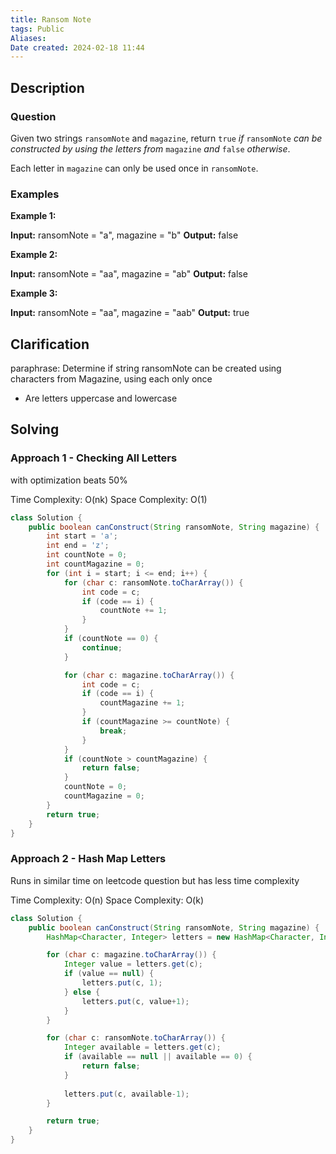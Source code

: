 ```yaml
---
title: Ransom Note
tags: Public
Aliases:
Date created: 2024-02-18 11:44
---
```


## Description
### Question
Given two strings `ransomNote` and `magazine`, return `true` _if_ `ransomNote` _can be constructed by using the letters from_ `magazine` _and_ `false` _otherwise_.

Each letter in `magazine` can only be used once in `ransomNote`.

### Examples
**Example 1:**

**Input:** ransomNote = "a", magazine = "b"
**Output:** false

**Example 2:**

**Input:** ransomNote = "aa", magazine = "ab"
**Output:** false

**Example 3:**

**Input:** ransomNote = "aa", magazine = "aab"
**Output:** true

## Clarification
paraphrase: Determine if string ransomNote can be created using characters from Magazine, using each only once

- Are letters uppercase and lowercase

## Solving

### Approach 1 - Checking All Letters
with optimization beats 50%

Time Complexity: O(nk)
Space Complexity: O(1)

```java
class Solution {
    public boolean canConstruct(String ransomNote, String magazine) {
        int start = 'a';
        int end = 'z';
        int countNote = 0;
        int countMagazine = 0;
        for (int i = start; i <= end; i++) {
            for (char c: ransomNote.toCharArray()) {
                int code = c;
                if (code == i) {
                    countNote += 1;
                }
            }
            if (countNote == 0) {
                continue;
            }

            for (char c: magazine.toCharArray()) {
                int code = c;
                if (code == i) {
                    countMagazine += 1;
                }
                if (countMagazine >= countNote) {
                    break;
                }
            }
            if (countNote > countMagazine) {
                return false;
            }
            countNote = 0;
            countMagazine = 0;
        }
        return true;
    }
}
```

### Approach 2 - Hash Map Letters
Runs in similar time on leetcode question but has less time complexity


Time Complexity: O(n)
Space Complexity: O(k)


```java
class Solution {
    public boolean canConstruct(String ransomNote, String magazine) {
        HashMap<Character, Integer> letters = new HashMap<Character, Integer>();

        for (char c: magazine.toCharArray()) {
            Integer value = letters.get(c);
            if (value == null) {
                letters.put(c, 1);
            } else {
                letters.put(c, value+1);
            }
        }

        for (char c: ransomNote.toCharArray()) {
            Integer available = letters.get(c);
            if (available == null || available == 0) {
                return false;
            }
             
            letters.put(c, available-1);
        }

        return true;
    }
}
```